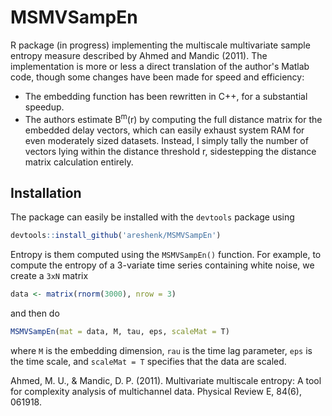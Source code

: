 # MSMVSampEn
R package (in progress) implementing the multiscale multivariate sample entropy
measure described by Ahmed and Mandic (2011). The implementation is more or less
a direct translation of the author's Matlab code, though some changes have been
made for speed and efficiency:

* The embedding function has been rewritten in C++,
for a substantial speedup. 
* The authors estimate B<sup>m</sup>(r) by computing the full distance matrix
for the embedded delay vectors, which can easily exhaust system RAM for even
moderately sized datasets. Instead, I simply tally the number of vectors lying
within the distance threshold r, sidestepping the distance matrix calculation
entirely.

## Installation
The package can easily be installed with the `devtools` package using
```r
devtools::install_github('areshenk/MSMVSampEn')
```
Entropy is them computed using the `MSMVSampEn()` function. For example, 
to compute the entropy of a 3-variate time series containing white noise,
we create a `3xN` matrix
```r
data <- matrix(rnorm(3000), nrow = 3)
```
and then do
```r
MSMVSampEn(mat = data, M, tau, eps, scaleMat = T)
```
where `M` is the embedding dimension, `rau` is the time lag parameter, 
`eps` is the time scale, and `scaleMat = T` specifies that the data are scaled.

Ahmed, M. U., & Mandic, D. P. (2011). Multivariate multiscale entropy: A tool for complexity analysis of multichannel data. Physical Review E, 84(6), 061918.
